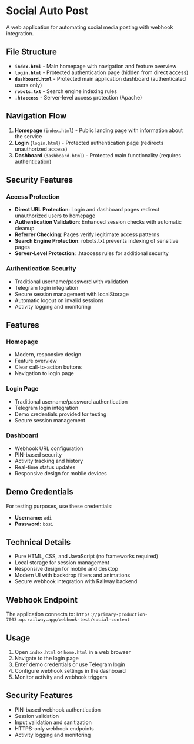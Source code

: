 # Social Auto Post

A web application for automating social media posting with webhook integration.

## File Structure

- **`index.html`** - Main homepage with navigation and feature overview
- **`login.html`** - Protected authentication page (hidden from direct access)
- **`dashboard.html`** - Protected main application dashboard (authenticated users only)
- **`robots.txt`** - Search engine indexing rules
- **`.htaccess`** - Server-level access protection (Apache)

## Navigation Flow

1. **Homepage** (`index.html`) - Public landing page with information about the service
2. **Login** (`login.html`) - Protected authentication page (redirects unauthorized access)
3. **Dashboard** (`dashboard.html`) - Protected main functionality (requires authentication)

## Security Features

### Access Protection
- **Direct URL Protection**: Login and dashboard pages redirect unauthorized users to homepage
- **Authentication Validation**: Enhanced session checks with automatic cleanup
- **Referrer Checking**: Pages verify legitimate access patterns
- **Search Engine Protection**: robots.txt prevents indexing of sensitive pages
- **Server-Level Protection**: .htaccess rules for additional security

### Authentication Security
- Traditional username/password with validation
- Telegram login integration
- Secure session management with localStorage
- Automatic logout on invalid sessions
- Activity logging and monitoring

## Features

### Homepage
- Modern, responsive design
- Feature overview
- Clear call-to-action buttons
- Navigation to login page

### Login Page
- Traditional username/password authentication
- Telegram login integration
- Demo credentials provided for testing
- Secure session management

### Dashboard
- Webhook URL configuration
- PIN-based security
- Activity tracking and history
- Real-time status updates
- Responsive design for mobile devices

## Demo Credentials

For testing purposes, use these credentials:
- **Username:** `adi`
- **Password:** `bosi`

## Technical Details

- Pure HTML, CSS, and JavaScript (no frameworks required)
- Local storage for session management
- Responsive design for mobile and desktop
- Modern UI with backdrop filters and animations
- Secure webhook integration with Railway backend

## Webhook Endpoint

The application connects to: `https://primary-production-7003.up.railway.app/webhook-test/social-content`

## Usage

1. Open `index.html` or `home.html` in a web browser
2. Navigate to the login page
3. Enter demo credentials or use Telegram login
4. Configure webhook settings in the dashboard
5. Monitor activity and webhook triggers

## Security Features

- PIN-based webhook authentication
- Session validation
- Input validation and sanitization
- HTTPS-only webhook endpoints
- Activity logging and monitoring

